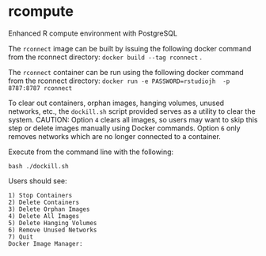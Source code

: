 # rcompute
Enhanced R compute environment with PostgreSQL

The `rconnect` image can be built by issuing the following docker command from the rconnect directory:
`docker build --tag rconnect` .

The `rconnect` container can be run using the following docker command from the rconnect directory:
`docker run -e PASSWORD=rstudiojh  -p 8787:8787 rconnect`

To clear out containers, orphan images, hanging volumes, unused networks, etc., the 
`dockill.sh` script provided serves as a utility to clear the system.  CAUTION: Option 
`4` clears all images, so users may want to skip this step or delete images manually 
using Docker commands.  Option `6` only removes networks which are no longer connected 
to a container.

Execute from the command line with the following:
```shell script
bash ./dockill.sh
```

Users should see:
```shell script
1) Stop Containers
2) Delete Containers
3) Delete Orphan Images
4) Delete All Images
5) Delete Hanging Volumes
6) Remove Unused Networks
7) Quit
Docker Image Manager: 
```

